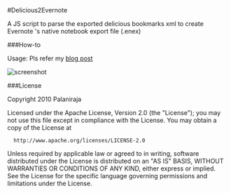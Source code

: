 #Delicious2Evernote

A JS script to parse the exported delicious bookmarks xml to create Evernote 's native notebook export file (.enex)


###How-to 

Usage: Pls refer my [blog post](http://dr-palaniraja.blogspot.com/2010/12/import-delicious-bookmarks-to-evernote.html "How-to use")


![screenshot](http://3.bp.blogspot.com/_UdH8rcs3s1Q/TQyAWex0OmI/AAAAAAAAAM4/n09nAyT9YNE/s640/happy.png "screen")


###License

Copyright 2010 Palaniraja

  Licensed under the Apache License, Version 2.0 (the "License");
  you may not use this file except in compliance with the License.
  You may obtain a copy of the License at

      http://www.apache.org/licenses/LICENSE-2.0

  Unless required by applicable law or agreed to in writing, software
  distributed under the License is distributed on an "AS IS" BASIS,
  WITHOUT WARRANTIES OR CONDITIONS OF ANY KIND, either express or implied.
  See the License for the specific language governing permissions and
  limitations under the License.
